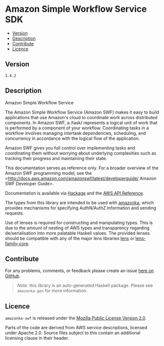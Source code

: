 # Amazon Simple Workflow Service SDK

* [Version](#version)
* [Description](#description)
* [Contribute](#contribute)
* [Licence](#licence)


## Version

`1.4.2`


## Description

Amazon Simple Workflow Service

The Amazon Simple Workflow Service (Amazon SWF) makes it easy to build
applications that use Amazon\'s cloud to coordinate work across
distributed components. In Amazon SWF, a /task/ represents a logical
unit of work that is performed by a component of your workflow.
Coordinating tasks in a workflow involves managing intertask
dependencies, scheduling, and concurrency in accordance with the logical
flow of the application.

Amazon SWF gives you full control over implementing tasks and
coordinating them without worrying about underlying complexities such as
tracking their progress and maintaining their state.

This documentation serves as reference only. For a broader overview of
the Amazon SWF programming model, see the
<http://docs.aws.amazon.com/amazonswf/latest/developerguide/ Amazon SWF Developer Guide>.

Documentation is available via [Hackage](http://hackage.haskell.org/package/amazonka-swf)
and the [AWS API Reference](https://aws.amazon.com/documentation/).

The types from this library are intended to be used with [amazonka](http://hackage.haskell.org/package/amazonka),
which provides mechanisms for specifying AuthN/AuthZ information and sending requests.

Use of lenses is required for constructing and manipulating types.
This is due to the amount of nesting of AWS types and transparency regarding
de/serialisation into more palatable Haskell values.
The provided lenses should be compatible with any of the major lens libraries
[lens](http://hackage.haskell.org/package/lens) or [lens-family-core](http://hackage.haskell.org/package/lens-family-core).

## Contribute

For any problems, comments, or feedback please create an issue [here on GitHub](https://github.com/brendanhay/amazonka/issues).

> _Note:_ this library is an auto-generated Haskell package. Please see `amazonka-gen` for more information.


## Licence

`amazonka-swf` is released under the [Mozilla Public License Version 2.0](http://www.mozilla.org/MPL/).

Parts of the code are derived from AWS service descriptions, licensed under Apache 2.0.
Source files subject to this contain an additional licensing clause in their header.
